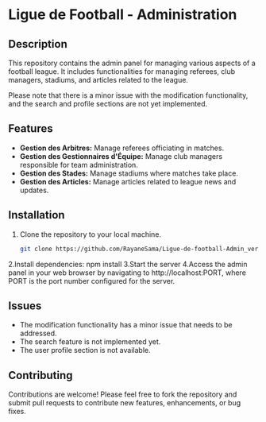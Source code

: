 # Ligue de Football - Administration

## Description
This repository contains the admin panel for managing various aspects of a football league. It includes functionalities for managing referees, club managers, stadiums, and articles related to the league.

Please note that there is a minor issue with the modification functionality, and the search and profile sections are not yet implemented.

## Features
- **Gestion des Arbitres:** Manage referees officiating in matches.
- **Gestion des Gestionnaires d'Équipe:** Manage club managers responsible for team administration.
- **Gestion des Stades:** Manage stadiums where matches take place.
- **Gestion des Articles:** Manage articles related to league news and updates.

## Installation
1. Clone the repository to your local machine.
   ```bash
   git clone https://github.com/RayaneSama/Ligue-de-football-Admin_version-.git
2.Install dependencies: 
  npm install
3.Start the server
4.Access the admin panel in your web browser by navigating to http://localhost:PORT, where PORT is the port number configured for the server.
## Issues
- The modification functionality has a minor issue that needs to be addressed.
- The search feature is not implemented yet.
- The user profile section is not available.
## Contributing
Contributions are welcome! Please feel free to fork the repository and submit pull requests to contribute new features, enhancements, or bug fixes.
